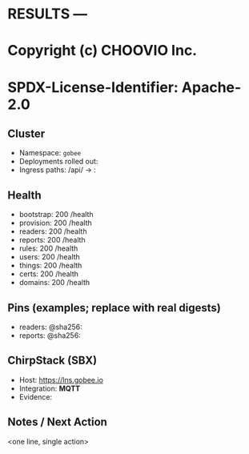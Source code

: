 # RESULTS — <YYYY-MM-DD HH:MM PT>
# Copyright (c) CHOOVIO Inc.
# SPDX-License-Identifier: Apache-2.0

## Cluster
- Namespace: `gobee`
- Deployments rolled out: <list>
- Ingress paths: /api/<svc> → :<port>

## Health
- bootstrap: 200 /health
- provision: 200 /health
- readers: 200 /health
- reports: 200 /health
- rules: 200 /health
- users: 200 /health
- things: 200 /health
- certs: 200 /health
- domains: 200 /health

## Pins (examples; replace with real digests)
- readers: <repo>@sha256:<digest>
- reports: <repo>@sha256:<digest>

## ChirpStack (SBX)
- Host: https://lns.gobee.io
- Integration: **MQTT**
- Evidence: <links to this snapshot folder>

## Notes / Next Action
<one line, single action>
